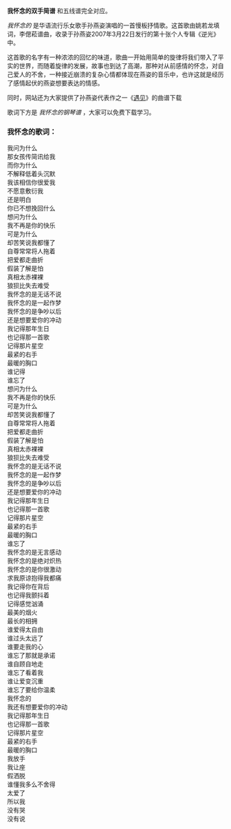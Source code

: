 

**我怀念的双手简谱** 和五线谱完全对应。

_我怀念的_ 是华语流行乐女歌手孙燕姿演唱的一首慢板抒情歌。这首歌由姚若龙填词，李偲菘谱曲，收录于孙燕姿2007年3月22日发行的第十张个人专辑《逆光》中。

这首歌的名字有一种浓浓的回忆的味道，歌曲一开始用简单的旋律将我们带入了平实的世界，而随着旋律的发展，故事也到达了高潮，那种对从前感情的怀念，对自己爱人的不舍，一种接近崩溃的复杂心情都体现在燕姿的音乐中，也许这就是经历了感情起伏的燕姿想要表达的情感。

同时，网站还为大家提供了孙燕姿代表作之一《[遇见](Music-2031-遇见-孙燕姿代表作之一.html "遇见")》的曲谱下载

歌词下方是 _我怀念的钢琴谱_ ，大家可以免费下载学习。

### 我怀念的歌词：

我问为什么  
那女孩传简讯给我  
而你为什么  
不解释低着头沉默  
我该相信你很爱我  
不愿意敷衍我  
还是明白  
你已不想挽回什么  
想问为什么  
我不再是你的快乐  
可是为什么  
却苦笑说我都懂了  
自尊常常将人拖着  
把爱都走曲折  
假装了解是怕  
真相太赤裸裸  
狼狈比失去难受  
我怀念的是无话不说  
我怀念的是一起作梦  
我怀念的是争吵以后  
还是想要爱你的冲动  
我记得那年生日  
也记得那一首歌  
记得那片星空  
最紧的右手  
最暖的胸口  
谁记得  
谁忘了  
想问为什么  
我不再是你的快乐  
可是为什么  
却苦笑说我都懂了  
自尊常常将人拖着  
把爱都走曲折  
假装了解是怕  
真相太赤裸裸  
狼狈比失去难受  
我怀念的是无话不说  
我怀念的是一起作梦  
我怀念的是争吵以后  
还是想要爱你的冲动  
我记得那年生日  
也记得那一首歌  
记得那片星空  
最紧的右手  
最暖的胸口  
谁忘了  
我怀念的是无言感动  
我怀念的是绝对炽热  
我怀念的是你很激动  
求我原谅抱得我都痛  
我记得你在背后  
也记得我颤抖着  
记得感觉汹涌  
最美的烟火  
最长的相拥  
谁爱得太自由  
谁过头太远了  
谁要走我的心  
谁忘了那就是承诺  
谁自顾自地走  
谁忘了看着我  
谁让爱变沉重  
谁忘了要给你温柔  
我怀念的  
我还有想要爱你的冲动  
我记得那年生日  
也记得那一首歌  
记得那片星空  
最紧的右手  
最暖的胸口  
我放手  
我让座  
假洒脱  
谁懂我多么不舍得  
太爱了  
所以我  
没有哭  
没有说

